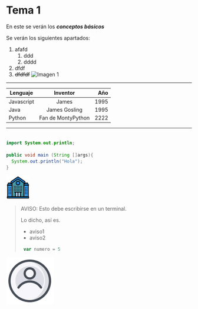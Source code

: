 # Tema 1

En este se verán los ***conceptos básicos***

Se verán los siguientes apartados:

1. afafd
   1. ddd
   1. dddd
1. dfdf
2. ~~dfdfdf~~
![Imagen 1](/assets/estu.png)
---
Lenguaje  |  Inventor  |  Año  
----------|:------------:|----------:
Javascript|  James    | 1995
Java      |  James Gosling  |  1995
Python    | Fan de MontyPython  |  2222
---
```Java

import System.out.println;

public void main (String []args){
  System.out.println("Hola");
}
```
![Imagen 2](assets/login.png)

> AVISO: Esto debe escribirse en un terminal.
>
> Lo dicho, así es.
> - aviso1
> - aviso2
>  ```javascript
>   var numero = 5
>   ```

![Imagen 3](assets/userlogin.png)

